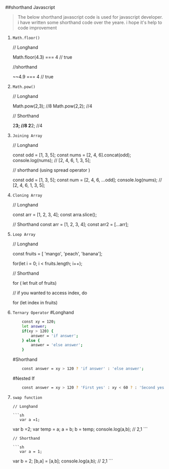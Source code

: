 ##shorthand Javascript
> The below shorthand javascript code is used for javascript developer. i have written some shorthand code over the yeare. i hope it's help to code improvement

1. ```Math.floor()```
   
   // Longhand
   
   Math.floor(4.3) === 4 // true
   
   //shorthand
   
   ~~4.9 === 4 // true

2. ```Math.pow()```
   
   // Longhand

     Math.pow(2,3); //8
     Math.pow(2,2); //4
   
   // Shorthand
   
     2**3; //8
     2**2; //4
   
3. ```Joining Array```
   
   // Longhand
   
     const odd = [1, 3, 5];
     const nums = [2, 4, 6].concat(odd);
     console.log(nums); // [2, 4, 6, 1, 3, 5];
   
   // shorthand (using spread operator )
   
     const odd = [1, 3, 5];
     const num = [2, 4, 6, ...odd];
     console.log(nums); // [2, 4, 6, 1, 3, 5];
   
4. ```Cloning Array```
   
     // Longhand
   
     const arr = [1, 2, 3, 4];
     const arra.slice();

     //  Shorthand
     const arr = [1, 2, 3, 4];
     const arr2 = [...arr];
   
5. ```Loop Array```
   
     // Longhand
   
     const fruits = [ 'mango', 'peach', 'banana'];
   
     for(let i = 0; i < fruits.length; i++);

     // Shorthand
   
     for ( let fruit of fruits)
   
     // if you wanted to access index, do
   
     for (let index in  fruits)
   
6. ```Ternary Operator```
   #Longhand
   	```sh
		const xy = 120;
		let answer;	
		if(xy > 120) {
			answer = 'if answer';
		} else {
			answer = 'else answer';
		}
	```
	#Shorthand
	```sh
		const answer = xy > 120 ? 'if answer' : 'else answer';
 	```
	#Nested If
	```sh
		const answer = xy > 120 ? 'First yes' : xy < 60 ? : 'Second yes' : 'No';
 	```
 7. ```swap function```
    
    	// Longhand
    
    	```sh
           var a =1;
	   var b =2;
	   var temp = a;
	   a = b;
	   b = temp;
	   console.log(a,b); // 2,1
    	```
    
    	// Shorthand
    
    	```sh
    	   var a = 1;
	   var b = 2;
	   [b,a] = [a,b];
	   console.log(a,b); // 2,1
    	```

